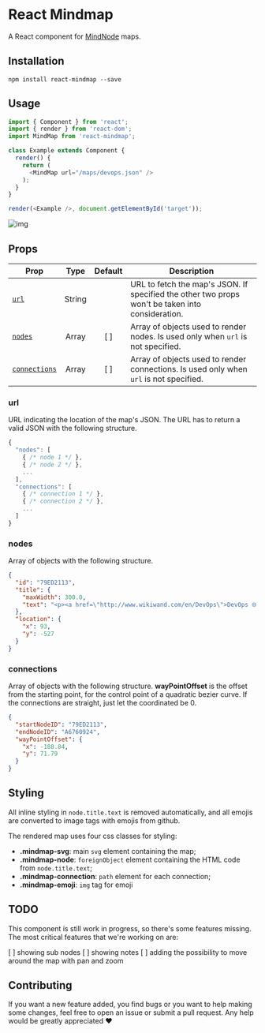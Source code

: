# React Mindmap
A React component for [MindNode](https://mindnode.com/) maps.

## Installation

    npm install react-mindmap --save

## Usage

```js
import { Component } from 'react';
import { render } from 'react-dom';
import MindMap from 'react-mindmap';

class Example extends Component {
  render() {
    return (
      <MindMap url="/maps/devops.json" />
    );
  }
}

render(<Example />, document.getElementById('target'));
```

![img](https://raw.githubusercontent.com/learn-anything/img/master/react-mindmap-example.png)

## Props
| Prop                          | Type   | Default | Description                                                                                      |
|-------------------------------|:------:|:-------:|--------------------------------------------------------------------------------------------------|
| [`url`](#url)                 | String |         | URL to fetch the map's JSON. If specified the other two props won't be taken into consideration. |
| [`nodes`](#nodes)             | Array  | [ ]     | Array of objects used to render nodes. Is used only when `url` is not specified.                 |
| [`connections`](#connections) | Array  | [ ]     | Array of objects used to render connections. Is used only when `url` is not specified.           |

### url
URL indicating the location of the map's JSON. The URL has to return a valid JSON
with the following structure.

```js
{
  "nodes": [
    { /* node 1 */ },
    { /* node 2 */ },
    ...
  ],
  "connections": [
    { /* connection 1 */ },
    { /* connection 2 */ },
    ...
  ]
}
```

### nodes
Array of objects with the following structure.

```json
{
  "id": "79ED2113",
  "title": {
    "maxWidth": 300.0,
    "text": "<p><a href=\"http://www.wikiwand.com/en/DevOps\">DevOps 🌐</a></p>"
  },
  "location": {
    "x": 93,
    "y": -527
  }
}
```

### connections
Array of objects with the following structure. **wayPointOffset** is the offset
from the starting point, for the control point of a quadratic bezier curve. If the
connections are straight, just let the coordinated be 0.

```json
{
  "startNodeID": "79ED2113",
  "endNodeID": "A6760924",
  "wayPointOffset": {
    "x": -188.84,
    "y": 71.79
  }
}
```

## Styling
All inline styling in `node.title.text` is removed automatically, and all emojis
are converted to image tags with emojis from github.

The rendered map uses four css classes for styling:

- **.mindmap-svg**: main `svg` element containing the map;
- **.mindmap-node**: `foreignObject` element containing the HTML code from `node.title.text`;
- **.mindmap-connection**: `path` element for each connection;
- **.mindmap-emoji**: `img` tag for emoji

## TODO
This component is still work in progress, so there's some features missing. The most
critical features that we're working on are:

[ ] showing sub nodes
[ ] showing notes
[ ] adding the possibility to move around the map with pan and zoom

## Contributing
If you want a new feature added, you find bugs or you want to help making some changes,
feel free to open an issue or submit a pull request. Any help would be greatly appreciated :heart:
